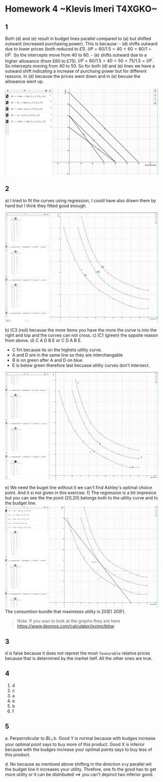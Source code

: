 # Homework 4 ~Klevis Imeri T4XGKO~

## 1
Both (d) and (e) result in budget lines parallel compared to (a) but shifted outward (increased purchasing power).
This is because:
    - (d) shifts outward due to lower prices (both reduced to £1). $I/P=60/1.5=40<60=60/1=I/P^{'}$. So the intercepts move from 40 to 60.
    - (e) shifts outward due to a higher allowance (from £60 to £75). $I/P=60/1.5=40<50=75/1.5=I/P^{'}$. So intercepts moving from 40 to 50.
So for both (d) and (e) lines we have a outward shift indicating a increase of purchsing power but for different reasons. 
In (d) because the prices went down and in (e) becuse the allowance went up.


![](assets/Budget%20Lines2.png)

## 2

a) I tried to fit the curves using regression, I could have also drawn them by hand but I think they fitted good enough.


![](assets/IC%20curves.png)

b) IC3 (red) because the more items you have the more the curve is into the right and top and the curves can not cross.
c) IC1 (green) the oppsite reason from above.
d) C A D B E or C D A B E.  
- C firt because its on the highets utility curve.
- A and D are in the same line so they are interchangable
- B is on green after A and D on blue.
- E is below green therefore last becuase utility curves don't intersect.

![](assets/Points.png)

e) We need the buget line without it we can't find Ashley's optimal choice point.
And it si not given in this exercise.
f) The regression is a bit impresice but you can see the the point (20,20) belongs both
to the utility curve and to the budget line.
![](assets/2025-03-14-05-36-58.png)
The consumtion bundle that maximizes utility is 20(E) 20(F).

> Note: If you wan to look at the graphs they are here https://www.desmos.com/calculator/jxvjmctbhw

## 3
d is false because it does not represt the most `favourable` relative prices because that is determined by the market itelf. All the other ones are true.

## 4
1. d
2. c
3. a
4. e
5. b
6. f

## 5
a. Perperndicular to $BL_1$
b. Good Y is normal because with budges increase your optimal point says to buy more of this product.
Good X is inferior because with the budges increase your optimal points says to buy less of this product.

d. No because as mentioed above shifting in the direction x=y parallel wit the budget line it increases your utility. 
Threfore, one fo the good has to get more utility or it can be distributed ⟹ you can't depinct two inferior good.


